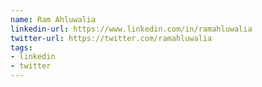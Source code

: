 ```yaml
---
name: Ram Ahluwalia
linkedin-url: https://www.linkedin.com/in/ramahluwalia
twitter-url: https://twitter.com/ramahluwalia
tags:
- linkedin
- twitter
---
```

